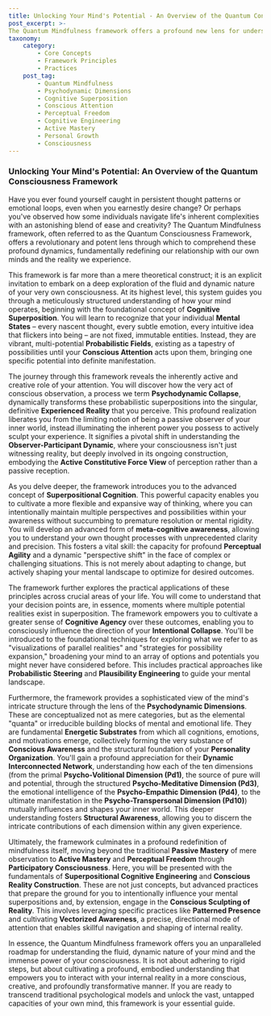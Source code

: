 ```yaml
---
title: Unlocking Your Mind's Potential - An Overview of the Quantum Consciousness Framework
post_excerpt: >-
The Quantum Mindfulness framework offers a profound new lens for understanding the mind, moving beyond passive observation to active co-creation of reality. This post introduces its core concepts, revealing how your conscious attention dynamically shapes your experienced reality and empowers you to cultivate deeper mental agency. Discover the foundational principles that redefine mindfulness as an active, transformative practice.
taxonomy:
    category:
        - Core Concepts
        - Framework Principles
        - Practices
    post_tag:
        - Quantum Mindfulness
        - Psychodynamic Dimensions
        - Cognitive Superposition
        - Conscious Attention
        - Perceptual Freedom
        - Cognitive Engineering
        - Active Mastery
        - Personal Growth
        - Consciousness
---
```

### Unlocking Your Mind's Potential: An Overview of the Quantum Consciousness Framework

Have you ever found yourself caught in persistent thought patterns or emotional loops, even when you earnestly desire change? Or perhaps you've observed how some individuals navigate life's inherent complexities with an astonishing blend of ease and creativity? The Quantum Mindfulness framework, often referred to as the Quantum Consciousness Framework, offers a revolutionary and potent lens through which to comprehend these profound dynamics, fundamentally redefining our relationship with our own minds and the reality we experience.

This framework is far more than a mere theoretical construct; it is an explicit invitation to embark on a deep exploration of the fluid and dynamic nature of your very own consciousness. At its highest level, this system guides you through a meticulously structured understanding of how your mind operates, beginning with the foundational concept of **Cognitive Superposition**. You will learn to recognize that your individual **Mental States** – every nascent thought, every subtle emotion, every intuitive idea that flickers into being – are not fixed, immutable entities. Instead, they are vibrant, multi-potential **Probabilistic Fields**, existing as a tapestry of possibilities until your **Conscious Attention** acts upon them, bringing one specific potential into definite manifestation.

The journey through this framework reveals the inherently active and creative role of your attention. You will discover how the very act of conscious observation, a process we term **Psychodynamic Collapse**, dynamically transforms these probabilistic superpositions into the singular, definitive **Experienced Reality** that you perceive. This profound realization liberates you from the limiting notion of being a passive observer of your inner world, instead illuminating the inherent power you possess to actively sculpt your experience. It signifies a pivotal shift in understanding the **Observer-Participant Dynamic**, where your consciousness isn't just witnessing reality, but deeply involved in its ongoing construction, embodying the **Active Constitutive Force View** of perception rather than a passive reception.

As you delve deeper, the framework introduces you to the advanced concept of **Superpositional Cognition**. This powerful capacity enables you to cultivate a more flexible and expansive way of thinking, where you can intentionally maintain multiple perspectives and possibilities within your awareness without succumbing to premature resolution or mental rigidity. You will develop an advanced form of **meta-cognitive awareness**, allowing you to understand your own thought processes with unprecedented clarity and precision. This fosters a vital skill: the capacity for profound **Perceptual Agility** and a dynamic "perspective shift" in the face of complex or challenging situations. This is not merely about adapting to change, but actively shaping your mental landscape to optimize for desired outcomes.

The framework further explores the practical applications of these principles across crucial areas of your life. You will come to understand that your decision points are, in essence, moments where multiple potential realities exist in superposition. The framework empowers you to cultivate a greater sense of **Cognitive Agency** over these outcomes, enabling you to consciously influence the direction of your **Intentional Collapse**. You'll be introduced to the foundational techniques for exploring what we refer to as "visualizations of parallel realities" and "strategies for possibility expansion," broadening your mind to an array of options and potentials you might never have considered before. This includes practical approaches like **Probabilistic Steering** and **Plausibility Engineering** to guide your mental landscape.

Furthermore, the framework provides a sophisticated view of the mind's intricate structure through the lens of the **Psychodynamic Dimensions**. These are conceptualized not as mere categories, but as the elemental "quanta" or irreducible building blocks of mental and emotional life. They are fundamental **Energetic Substrates** from which all cognitions, emotions, and motivations emerge, collectively forming the very substance of **Conscious Awareness** and the structural foundation of your **Personality Organization**. You'll gain a profound appreciation for their **Dynamic Interconnected Network**, understanding how each of the ten dimensions (from the primal **Psycho-Volitional Dimension (Pd1)**, the source of pure will and potential, through the structured **Psycho-Meditative Dimension (Pd3)**, the emotional intelligence of the **Psycho-Empathic Dimension (Pd4)**, to the ultimate manifestation in the **Psycho-Transpersonal Dimension (Pd10)**) mutually influences and shapes your inner world. This deeper understanding fosters **Structural Awareness**, allowing you to discern the intricate contributions of each dimension within any given experience.

Ultimately, the framework culminates in a profound redefinition of mindfulness itself, moving beyond the traditional **Passive Mastery** of mere observation to **Active Mastery** and **Perceptual Freedom** through **Participatory Consciousness**. Here, you will be presented with the fundamentals of **Superpositional Cognitive Engineering** and **Conscious Reality Construction**. These are not just concepts, but advanced practices that prepare the ground for you to intentionally influence your mental superpositions and, by extension, engage in the **Conscious Sculpting of Reality**. This involves leveraging specific practices like **Patterned Presence** and cultivating **Vectorized Awareness**, a precise, directional mode of attention that enables skillful navigation and shaping of internal reality.

In essence, the Quantum Mindfulness framework offers you an unparalleled roadmap for understanding the fluid, dynamic nature of your mind and the immense power of your consciousness. It is not about adhering to rigid steps, but about cultivating a profound, embodied understanding that empowers you to interact with your internal reality in a more conscious, creative, and profoundly transformative manner. If you are ready to transcend traditional psychological models and unlock the vast, untapped capacities of your own mind, this framework is your essential guide.